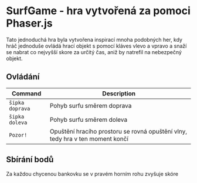 # SurfGame - hra vytvořená za pomoci Phaser.js

Tato jednoduchá hra byla vytvořena inspirací mnoha podobných her, kdy hráč jednoduše ovládá hrací objekt s pomocí kláves vlevo a vpravo
a snaží se nabrat co nejvyšší skore za určitý čas, aniž by natrefil na nebezpečný objekt.

## Ovládání

| Command | Description |
|---------|-------------|
| `šipka doprava` | Pohyb surfu směrem doprava |
| `šipka doleva` | Pohyb surfu směrem doleva |
| `Pozor!` | Opuštění hracího prostoru se rovná opuštění vlny, tedy hra v ten moment končí |

## Sbírání bodů

Za každou chycenou bankovku se v pravém horním rohu zvyšuje skóre
